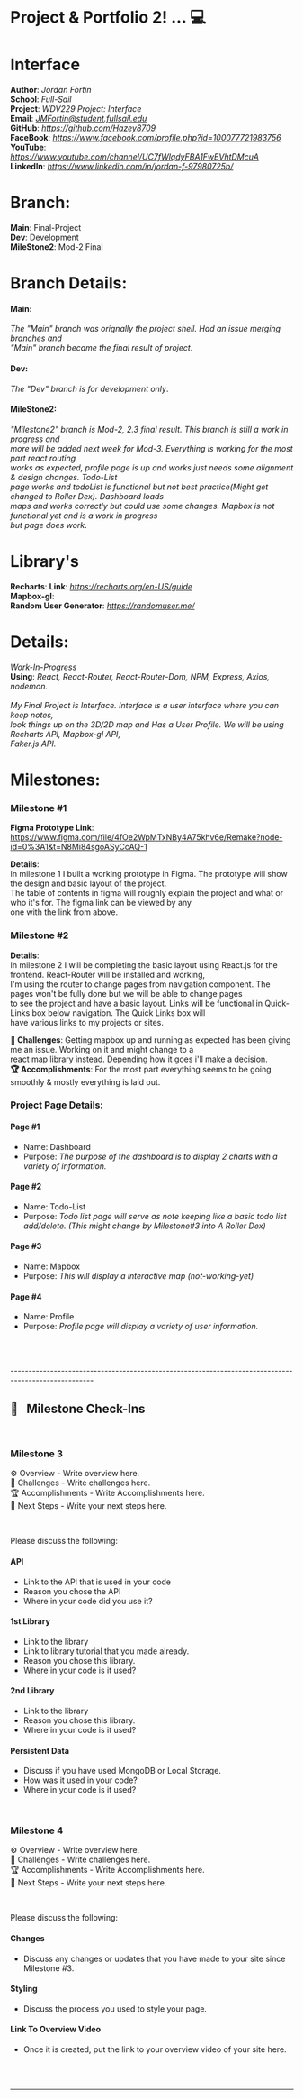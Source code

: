 

# Project & Portfolio 2! ... 💻
# Interface





**Author**: *Jordan Fortin*  <br>
**School**: *Full-Sail* <br>
**Project**: *WDV229 Project: Interface* <br>
**Email**: *JMFortin@student.fullsail.edu* <br>
**GitHub**: *https://github.com/Hazey8709* <br>
**FaceBook**: *https://www.facebook.com/profile.php?id=100077721983756* <br>
**YouTube**: *https://www.youtube.com/channel/UC7fWlqdyFBA1FwEVhtDMcuA* <br>
**LinkedIn**: *https://www.linkedin.com/in/jordan-f-97980725b/* <br>


# Branch:

**Main**: Final-Project  <br>
**Dev**: Development <br>
**MileStone2**: Mod-2 Final<br>

# Branch Details:

#### Main: 
*The "Main" branch was orignally the project shell. Had an issue merging branches and  <br>
"Main" branch became the final result of project*.  <br>

#### Dev: 
*The "Dev" branch is for development only*. <br>

#### MileStone2: 
*"Milestone2" branch is Mod-2, 2.3 final result. This branch is still a work in progress and <br>
more will be added next week for Mod-3. Everything is working for the most part react routing <br>
works as expected, profile page is up and works just needs some alignment & design changes. Todo-List <br>
page works and todoList is functional but not best practice(Might get changed to Roller Dex). Dashboard loads <br>
maps and works correctly but could use some changes. Mapbox is not functional yet and is a work in progress <br>
but page does work*. <br>


# Library's
**Recharts**: **Link**: *https://recharts.org/en-US/guide* <br>
**Mapbox-gl**: <br>
**Random User Generator**: *https://randomuser.me/* <br>



# Details:
*Work-In-Progress* <br>
**Using**: *React, React-Router, React-Router-Dom, NPM, Express, Axios, nodemon.*   <br>
<br>
*My Final Project is Interface. Interface is a user interface where you can keep notes,  <br>
look things up on the 3D/2D map and Has a User Profile. We will be using Recharts API, Mapbox-gl API, <br>
Faker.js API.*




# Milestones:



### Milestone #1

**Figma Prototype Link**: https://www.figma.com/file/4fOe2WpMTxNBy4A75khv6e/Remake?node-id=0%3A1&t=N8Mi84sgoASyCcAQ-1

**Details**: <br>
In milestone 1 I built a working prototype in Figma. The prototype will show the design and basic layout of the project. <br>
The table of contents in figma will roughly explain the project and what or who it's for. The figma link can be viewed by any <br>
one with the link from above. <br>



### Milestone #2

**Details**: <br>
In milestone 2 I will be completing the basic layout using React.js for the frontend. React-Router will be installed and working, <br>
I'm using the router to change pages from navigation component. The pages won't be fully done but we will be able to change pages <br>
to see the project and have a basic layout. Links will be functional in Quick-Links box below navigation. The Quick Links box will <br>
have various links to my projects or sites. <br>


**🌵 Challenges**: Getting mapbox up and running as expected has been giving me an issue. Working on it and might change to a  <br>
react map library instead. Depending how it goes i'll make a decision. <br>
**🏆 Accomplishments**: For the most part everything seems to be going smoothly & mostly everything is laid out. <br>


### Project Page Details: <br>
#### Page #1
- Name:  Dashboard
- Purpose: *The purpose of the dashboard is to display 2 charts with a variety of information.*

#### Page #2
- Name:  Todo-List
- Purpose:  *Todo list page will serve as note keeping like a basic todo list add/delete.
    (This might change by Milestone#3 into A Roller Dex)*

#### Page #3
- Name:  Mapbox
- Purpose:   *This will display a interactive map (not-working-yet)*

#### Page #4
- Name:  Profile
- Purpose:   *Profile page will display a variety of user information.*



<br>
<br>




----------------------------------------------------------------------------------------------------- <br>
## 📢 &nbsp; Milestone Check-Ins
<br>

### Milestone 3
⚙️ Overview - Write overview here.
<br>
🌵 Challenges - Write challenges here.
<br>
🏆 Accomplishments - Write Accomplishments here.
<br>
🔮 Next Steps - Write your next steps here.

<br>

Please discuss the following:
#### API
- Link to the API that is used in your code
- Reason you chose the API
- Where in your code did you use it?

#### 1st Library
- Link to the library
- Link to library tutorial that you made already.
- Reason you chose this library.
- Where in your code is it used?

#### 2nd Library
- Link to the library
- Reason you chose this library.
- Where in your code is it used?

#### Persistent Data
- Discuss if you have used MongoDB or Local Storage.
- How was it used in your code?
- Where in your code is it used?




<br>

### Milestone 4
⚙️ Overview - Write overview here.
<br>
🌵 Challenges - Write challenges here.
<br>
🏆 Accomplishments - Write Accomplishments here.
<br>
🔮 Next Steps - Write your next steps here.

<br>

Please discuss the following:
#### Changes
- Discuss any changes or updates that you have made to your site since Milestone #3.

#### Styling
- Discuss the process you used to style your page.

#### Link To Overview Video
- Once it is created, put the link to your overview video of your site here.

<br>
<br>
<hr/>











